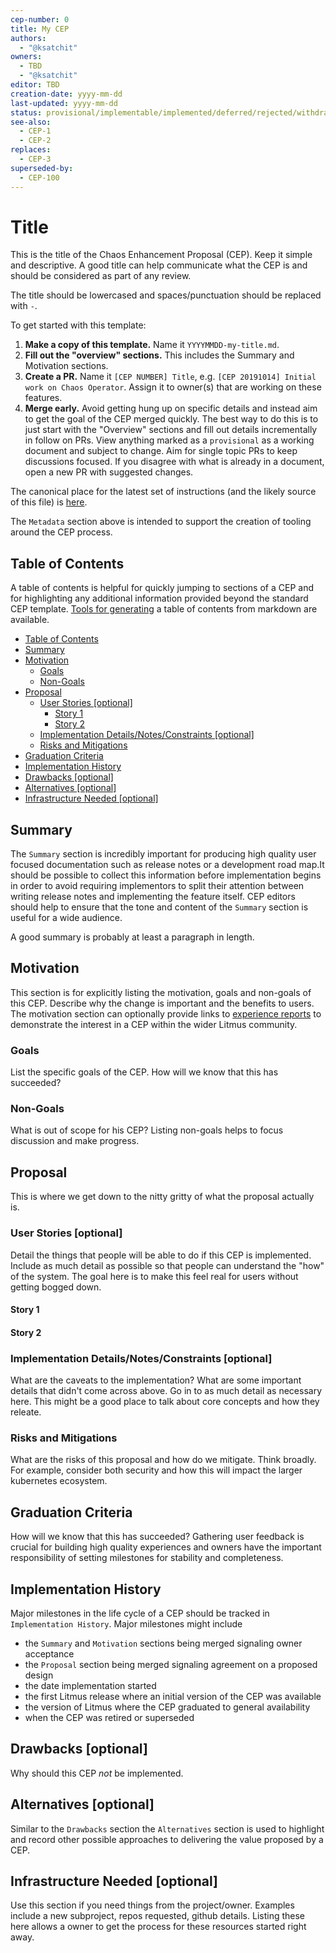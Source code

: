 ```yaml
---
cep-number: 0
title: My CEP
authors:
  - "@ksatchit"
owners:
  - TBD
  - "@ksatchit"
editor: TBD
creation-date: yyyy-mm-dd
last-updated: yyyy-mm-dd
status: provisional/implementable/implemented/deferred/rejected/withdrawn/replaced
see-also:
  - CEP-1
  - CEP-2
replaces:
  - CEP-3
superseded-by:
  - CEP-100
---
```


# Title

This is the title of the Chaos Enhancement Proposal (CEP).
Keep it simple and descriptive.
A good title can help communicate what the CEP is and should be considered as part of any review.

The title should be lowercased and spaces/punctuation should be replaced with `-`.

To get started with this template:
1. **Make a copy of this template.**
  Name it `YYYYMMDD-my-title.md`.
1. **Fill out the "overview" sections.**
  This includes the Summary and Motivation sections.
1. **Create a PR.**
  Name it `[CEP NUMBER] Title`, e.g. `[CEP 20191014] Initial work on Chaos Operator`.
  Assign it to owner(s) that are working on these features.
1. **Merge early.**
  Avoid getting hung up on specific details and instead aim to get the goal of the CEP merged quickly.
  The best way to do this is to just start with the "Overview" sections and fill out details incrementally in follow on PRs.
  View anything marked as a `provisional` as a working document and subject to change.
  Aim for single topic PRs to keep discussions focused.
  If you disagree with what is already in a document, open a new PR with suggested changes.

The canonical place for the latest set of instructions (and the likely source of this file) is [here](/ceps/0001-cep-template.md).

The `Metadata` section above is intended to support the creation of tooling around the CEP process.

## Table of Contents

A table of contents is helpful for quickly jumping to sections of a CEP and for highlighting any additional information provided beyond the standard CEP template.
[Tools for generating][] a table of contents from markdown are available.

* [Table of Contents](#table-of-contents)
* [Summary](#summary)
* [Motivation](#motivation)
    * [Goals](#goals)
    * [Non-Goals](#non-goals)
* [Proposal](#proposal)
    * [User Stories [optional]](#user-stories-optional)
      * [Story 1](#story-1)
      * [Story 2](#story-2)
    * [Implementation Details/Notes/Constraints [optional]](#implementation-detailsnotesconstraints-optional)
    * [Risks and Mitigations](#risks-and-mitigations)
* [Graduation Criteria](#graduation-criteria)
* [Implementation History](#implementation-history)
* [Drawbacks [optional]](#drawbacks-optional)
* [Alternatives [optional]](#alternatives-optional)
* [Infrastructure Needed [optional]](#infrastructure-needed-optional)

[Tools for generating]: https://github.com/ekalinin/github-markdown-toc

## Summary

The `Summary` section is incredibly important for producing high quality user focused documentation such as release notes 
or a development road map.It should be possible to collect this information before implementation begins in order to avoid 
requiring implementors to split their attention between writing release notes and implementing the feature itself.
CEP editors should help to ensure that the tone and content of the `Summary` section is useful for a wide audience.

A good summary is probably at least a paragraph in length.

## Motivation

This section is for explicitly listing the motivation, goals and non-goals of this CEP.
Describe why the change is important and the benefits to users.
The motivation section can optionally provide links to [experience reports][] to demonstrate the interest in a CEP 
within the wider Litmus community.

[experience reports]: https://github.com/golang/go/wiki/ExperienceReports

### Goals

List the specific goals of the CEP.
How will we know that this has succeeded?

### Non-Goals

What is out of scope for his CEP?
Listing non-goals helps to focus discussion and make progress.

## Proposal

This is where we get down to the nitty gritty of what the proposal actually is.

### User Stories [optional]

Detail the things that people will be able to do if this CEP is implemented.
Include as much detail as possible so that people can understand the "how" of the system.
The goal here is to make this feel real for users without getting bogged down.

#### Story 1

#### Story 2

### Implementation Details/Notes/Constraints [optional]

What are the caveats to the implementation?
What are some important details that didn't come across above.
Go in to as much detail as necessary here.
This might be a good place to talk about core concepts and how they releate.

### Risks and Mitigations

What are the risks of this proposal and how do we mitigate.
Think broadly.
For example, consider both security and how this will impact the larger kubernetes ecosystem.

## Graduation Criteria

How will we know that this has succeeded?
Gathering user feedback is crucial for building high quality experiences and owners have the important responsibility 
of setting milestones for stability and completeness.


## Implementation History

Major milestones in the life cycle of a CEP should be tracked in `Implementation History`.
Major milestones might include

- the `Summary` and `Motivation` sections being merged signaling owner acceptance
- the `Proposal` section being merged signaling agreement on a proposed design
- the date implementation started
- the first Litmus release where an initial version of the CEP was available
- the version of Litmus where the CEP graduated to general availability
- when the CEP was retired or superseded

## Drawbacks [optional]

Why should this CEP _not_ be implemented.

## Alternatives [optional]

Similar to the `Drawbacks` section the `Alternatives` section is used to highlight and record other possible approaches 
to delivering the value proposed by a CEP.

## Infrastructure Needed [optional]

Use this section if you need things from the project/owner.
Examples include a new subproject, repos requested, github details.
Listing these here allows a owner to get the process for these resources started right away.


